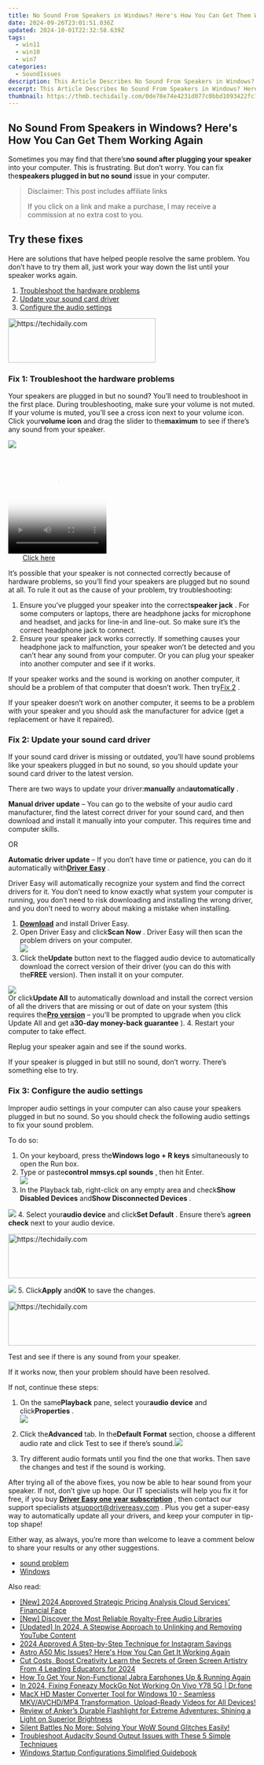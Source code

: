 ```yaml
---
title: No Sound From Speakers in Windows? Here's How You Can Get Them Working Again
date: 2024-09-26T23:01:51.036Z
updated: 2024-10-01T22:32:58.639Z
tags:
  - win11
  - win10
  - win7
categories:
  - SoundIssues
description: This Article Describes No Sound From Speakers in Windows? Here's How You Can Get Them Working Again
excerpt: This Article Describes No Sound From Speakers in Windows? Here's How You Can Get Them Working Again
thumbnail: https://thmb.techidaily.com/0de78e74e4231d077c0bbd1093422fc13ce8314c6f52350885d9fed67ecbab12.jpg
---
```


## No Sound From Speakers in Windows? Here's How You Can Get Them Working Again

Sometimes you may find that there’s**no sound after plugging your speaker** into your computer. This is frustrating. But don’t worry. You can fix the**speakers plugged in but no sound** issue in your computer.

>  Disclaimer: This post includes affiliate links
>
>  If you click on a link and make a purchase, I may receive a commission at no extra cost to you.
>

## Try these fixes

 Here are solutions that have helped people resolve the same problem. You don’t have to try them all, just work your way down the list until your speaker works again.

1. [Troubleshoot the hardware problems](https://tools.techidaily.com/drivereasy/download/)
2. [Update your sound card driver](https://tools.techidaily.com/drivereasy/download/)
3. [Configure the audio settings](https://tools.techidaily.com/drivereasy/download/)

<!-- affiliate ads begin -->
<a href="https://aligracehair.sjv.io/c/5597632/1902319/19272" target="_top" id="1902319">
  <img src="//a.impactradius-go.com/display-ad/19272-1902319" border="0" alt="https://techidaily.com" width="300" height="90"/>
</a>
<img height="0" width="0" src="https://aligracehair.sjv.io/i/5597632/1902319/19272" style="position:absolute;visibility:hidden;" border="0" />
<!-- affiliate ads end -->

### Fix 1: Troubleshoot the hardware problems

 Your speakers are plugged in but no sound? You’ll need to troubleshoot in the first place. During troubleshooting, make sure your volume is not muted. If your volume is muted, you’ll see a cross icon next to your volume icon. Click your**volume icon** and drag the slider to the**maximum** to see if there’s any sound from your speaker.

![](https://images.drivereasy.com/wp-content/uploads/2018/11/img_5bea46da145f7.jpg)

<!-- affiliate ads begin -->
<span id="1374820">
					<video width="200" height="200" style="cursor:pointer"
           poster="//a.impactradius-go.com/display-clicktoplayimage/1374820.png"
           onclick="if(!this.playClicked){this.play();this.setAttribute('controls',true);this.playClicked=true;}">
	   <source src="//a.impactradius-go.com/display-ad/15852-1374820">
	   <img src="//a.impactradius-go.com/display-clicktoplayimage/1374820.png" style="border: none; height: 100%; width: 100%; object-fit: contain">
	</video>
	<div style="width:125px;text-align:center"><a href="javascript:window.open(decodeURIComponent('https%3A%2F%2Fthefitville.pxf.io%2Fc%2F5597632%2F1374820%2F15852'), '_blank');void(0);">Click here</a></div>
</span>
<img height="0" width="0" src="https://imp.pxf.io/i/5597632/1374820/15852" style="position:absolute;visibility:hidden;" border="0" />
<!-- affiliate ads end -->

 It’s possible that your speaker is not connected correctly because of hardware problems, so you’ll find your speakers are plugged but no sound at all. To rule it out as the cause of your problem, try troubleshooting:

1. Ensure you’ve plugged your speaker into the correct**speaker jack** . For some computers or laptops, there are headphone jacks for microphone and headset, and jacks for line-in and line-out. So make sure it’s the correct headphone jack to connect.
2. Ensure your speaker jack works correctly. If something causes your headphone jack to malfunction, your speaker won’t be detected and you can’t hear any sound from your computer. Or you can plug your speaker into another computer and see if it works.

 If your speaker works and the sound is working on another computer, it should be a problem of that computer that doesn’t work. Then try[Fix 2](https://tools.techidaily.com/drivereasy/download/) .

 If your speaker doesn’t work on another computer, it seems to be a problem with your speaker and you should ask the manufacturer for advice (get a replacement or have it repaired).

### Fix 2: Update your sound card driver

 If your sound card driver is missing or outdated, you’ll have sound problems like your speakers plugged in but no sound, so you should update your sound card driver to the latest version.

 There are two ways to update your driver:**manually** and**automatically** .

**Manual driver update** – You can go to the website of your audio card manufacturer, find the latest correct driver for your sound card, and then download and install it manually into your computer. This requires time and computer skills.

OR

**Automatic driver update** – If you don’t have time or patience, you can do it automatically with[**Driver** **Easy**](https://tools.techidaily.com/drivereasy/download/) .

 Driver Easy will automatically recognize your system and find the correct drivers for it. You don’t need to know exactly what system your computer is running, you don’t need to risk downloading and installing the wrong driver, and you don’t need to worry about making a mistake when installing.

1. [**Download**](https://tools.techidaily.com/drivereasy/download/) and install Driver Easy.
2. Open Driver Easy and click**Scan Now** . Driver Easy will then scan the problem drivers on your computer.  
![](https://www.drivereasy.com/wp-content/uploads/2017/03/Driver-Easy-Scan-Needed.jpg)
3. Click the**Update** button next to the flagged audio device to automatically download the correct version of their driver (you can do this with the**FREE** version). Then install it on your computer.  

![](https://www.drivereasy.com/wp-content/uploads/2023/12/Driver-Easy-Update-audio-driver.jpg)  
 Or click**Update All** to automatically download and install the correct version of all the drivers that are missing or out of date on your system (this requires the[**Pro version**](https://tools.techidaily.com/drivereasy/download/) – you’ll be prompted to upgrade when you click Update All and get a**30-day money-back guarantee** ).
4. Restart your computer to take effect.

Replug your speaker again and see if the sound works.

 If your speaker is plugged in but still no sound, don’t worry. There’s something else to try.

### Fix 3: Configure the audio settings

 Improper audio settings in your computer can also cause your speakers plugged in but no sound. So you should check the following audio settings to fix your sound problem.

To do so:

1. On your keyboard, press the**Windows logo + R keys** simultaneously to open the Run box.
2. Type or paste**control mmsys.cpl sounds** , then hit Enter.  
![](https://www.drivereasy.com/wp-content/uploads/2018/12/win11-playback-device.jpg)
3. In the Playback tab, right-click on any empty area and check**Show Disabled Devices** and**Show Disconnected Devices** .  

![](https://images.drivereasy.com/wp-content/uploads/2018/11/img_5bea46232c451.jpg)
4. Select your**audio device** and click**Set Default** . Ensure there’s a**green check** next to your audio device.  

<!-- affiliate ads begin -->
<a href="https://aligracehair.sjv.io/c/5597632/1997648/19272" target="_top" id="1997648">
  <img src="//a.impactradius-go.com/display-ad/19272-1997648" border="0" alt="https://techidaily.com" width="728" height="90"/>
</a>
<img height="0" width="0" src="https://aligracehair.sjv.io/i/5597632/1997648/19272" style="position:absolute;visibility:hidden;" border="0" />
<!-- affiliate ads end -->

![](https://images.drivereasy.com/wp-content/uploads/2018/11/img_5bea464406b93.jpg)
5. Click**Apply** and**OK** to save the changes.

<!-- affiliate ads begin -->
<a href="https://ephamedtechinc.pxf.io/c/5597632/2136618/26400" target="_top" id="2136618">
  <img src="//a.impactradius-go.com/display-ad/26400-2136618" border="0" alt="https://techidaily.com" width="728" height="90"/>
</a>
<img height="0" width="0" src="https://ephamedtechinc.pxf.io/i/5597632/2136618/26400" style="position:absolute;visibility:hidden;" border="0" />
<!-- affiliate ads end -->

Test and see if there is any sound from your speaker.

If it works now, then your problem should have been resolved.

If not, continue these steps:

1. On the same**Playback** pane, select your**audio** **device** and click**Properties** .  
![](https://images.drivereasy.com/wp-content/uploads/2018/11/img_5bea46fb1eeb3.jpg)
2. Click the**Advanced** tab. In the**Default** **Format** section, choose a different audio rate and click Test to see if there’s sound.![](https://images.drivereasy.com/wp-content/uploads/2018/11/img_5bea470df3555.jpg)

3. Try different audio formats until you find the one that works. Then save the changes and test if the sound is working.

 After trying all of the above fixes, you now be able to hear sound from your speaker. If not, don’t give up hope. Our IT specialists will help you fix it for free, if you buy **[Driver Easy one year subscription](https://tools.techidaily.com/drivereasy/download/)**  , then contact our support specialists at[support@drivereasy.com](https://tools.techidaily.com/drivereasy/download/) . Plus you get a super-easy way to automatically update all your drivers, and keep your computer in tip-top shape!

 Either way, as always, you’re more than welcome to leave a comment below to share your results or any other suggestions.

* [sound problem](https://tools.techidaily.com/drivereasy/download/)
* [Windows](https://tools.techidaily.com/drivereasy/download/)

<ins class="adsbygoogle"
     style="display:block"
     data-ad-format="autorelaxed"
     data-ad-client="ca-pub-7571918770474297"
     data-ad-slot="1223367746"></ins>

<ins class="adsbygoogle"
     style="display:block"
     data-ad-client="ca-pub-7571918770474297"
     data-ad-slot="8358498916"
     data-ad-format="auto"
     data-full-width-responsive="true"></ins>

<span class="atpl-alsoreadstyle">Also read:</span>
<div><ul>
<li><a href="https://article-helps.techidaily.com/new-2024-approved-strategic-pricing-analysis-cloud-services-financial-face/"><u>[New] 2024 Approved Strategic Pricing Analysis Cloud Services' Financial Face</u></a></li>
<li><a href="https://youtube-clips.techidaily.com/new-discover-the-most-reliable-royalty-free-audio-libraries/"><u>[New] Discover the Most Reliable Royalty-Free Audio Libraries</u></a></li>
<li><a href="https://facebook-record-videos.techidaily.com/updated-in-2024-a-stepwise-approach-to-unlinking-and-removing-youtube-content/"><u>[Updated] In 2024, A Stepwise Approach to Unlinking and Removing YouTube Content</u></a></li>
<li><a href="https://instagram-videos.techidaily.com/2024-approved-a-step-by-step-technique-for-instagram-savings/"><u>2024 Approved A Step-by-Step Technique for Instagram Savings</u></a></li>
<li><a href="https://sound-issues.techidaily.com/astro-a50-mic-issues-heres-how-you-can-get-it-working-again/"><u>Astro A50 Mic Issues? Here's How You Can Get It Working Again</u></a></li>
<li><a href="https://youtube-clips.techidaily.com/cut-costs-boost-creativity-learn-the-secrets-of-green-screen-artistry-from-4-leading-educators-for-2024/"><u>Cut Costs, Boost Creativity Learn the Secrets of Green Screen Artistry From 4 Leading Educators for 2024</u></a></li>
<li><a href="https://sound-issues.techidaily.com/how-to-get-your-non-functional-jabra-earphones-up-and-running-again/"><u>How To Get Your Non-Functional Jabra Earphones Up & Running Again</u></a></li>
<li><a href="https://review-topics.techidaily.com/in-2024-fixing-foneazy-mockgo-not-working-on-vivo-y78-5g-drfone-by-drfone-virtual-android/"><u>In 2024, Fixing Foneazy MockGo Not Working On Vivo Y78 5G | Dr.fone</u></a></li>
<li><a href="https://some-guidance.techidaily.com/macx-hd-master-converter-tool-for-windows-10-seamless-mkvavchdmp4-transformation-upload-ready-videos-for-all-devices/"><u>MacX HD Master Converter Tool for Windows 10 - Seamless MKV/AVCHD/MP4 Transformation, Upload-Ready Videos for All Devices!</u></a></li>
<li><a href="https://buynow-tips.techidaily.com/review-of-ankers-durable-flashlight-for-extreme-adventures-shining-a-light-on-superior-brightness/"><u>Review of Anker’s Durable Flashlight for Extreme Adventures: Shining a Light on Superior Brightness</u></a></li>
<li><a href="https://sound-issues.techidaily.com/silent-battles-no-more-solving-your-wow-sound-glitches-easily/"><u>Silent Battles No More: Solving Your WoW Sound Glitches Easily!</u></a></li>
<li><a href="https://sound-issues.techidaily.com/troubleshoot-audacity-sound-output-issues-with-these-5-simple-techniques/"><u>Troubleshoot Audacity Sound Output Issues with These 5 Simple Techniques</u></a></li>
<li><a href="https://win11-tips.techidaily.com/windows-startup-configurations-simplified-guidebook/"><u>Windows Startup Configurations Simplified Guidebook</u></a></li>
</ul></div>

